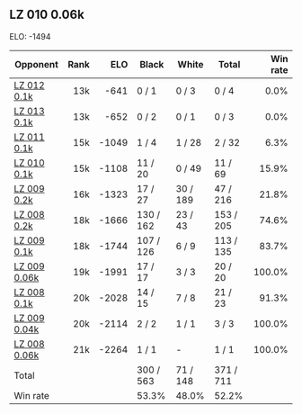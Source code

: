 ## LZ 010 0.06k ##

ELO: -1494

Opponent | Rank | ELO | Black | White | Total | Win rate
---------|-----:|----:|-------|-------|-------|-------:
[LZ 012 0.1k](LZ%20012%200.1k.md) | 13k | -641 | 0 / 1 | 0 / 3 | 0 / 4 | 0.0%
[LZ 013 0.1k](LZ%20013%200.1k.md) | 13k | -652 | 0 / 2 | 0 / 1 | 0 / 3 | 0.0%
[LZ 011 0.1k](LZ%20011%200.1k.md) | 15k | -1049 | 1 / 4 | 1 / 28 | 2 / 32 | 6.3%
[LZ 010 0.1k](LZ%20010%200.1k.md) | 15k | -1108 | 11 / 20 | 0 / 49 | 11 / 69 | 15.9%
[LZ 009 0.2k](LZ%20009%200.2k.md) | 16k | -1323 | 17 / 27 | 30 / 189 | 47 / 216 | 21.8%
[LZ 008 0.2k](LZ%20008%200.2k.md) | 18k | -1666 | 130 / 162 | 23 / 43 | 153 / 205 | 74.6%
[LZ 009 0.1k](LZ%20009%200.1k.md) | 18k | -1744 | 107 / 126 | 6 / 9 | 113 / 135 | 83.7%
[LZ 009 0.06k](LZ%20009%200.06k.md) | 19k | -1991 | 17 / 17 | 3 / 3 | 20 / 20 | 100.0%
[LZ 008 0.1k](LZ%20008%200.1k.md) | 20k | -2028 | 14 / 15 | 7 / 8 | 21 / 23 | 91.3%
[LZ 009 0.04k](LZ%20009%200.04k.md) | 20k | -2114 | 2 / 2 | 1 / 1 | 3 / 3 | 100.0%
[LZ 008 0.06k](LZ%20008%200.06k.md) | 21k | -2264 | 1 / 1 | - | 1 / 1 | 100.0%
Total | | | 300 / 563 | 71 / 148 | 371 / 711 | 
Win rate| | | 53.3% | 48.0% | 52.2% | 
